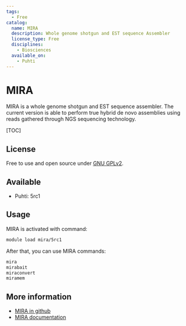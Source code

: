 ```yaml
---
tags:
  - Free
catalog:
  name: MIRA
  description: Whole genome shotgun and EST sequence Assembler
  license_type: Free
  disciplines:
    - Biosciences
  available_on:
    - Puhti
---
```


# MIRA

MIRA is a whole genome shotgun and EST sequence assembler. The current version is able to perform true hybrid de novo 
assemblies using reads gathered through NGS sequencing technology.

[TOC]

## License

Free to use and open source under [GNU GPLv2](https://www.gnu.org/licenses/old-licenses/gpl-2.0.html).

## Available

* Puhti: 5rc1

## Usage

MIRA is activated with command:

```bash
module load mira/5rc1
```

After that, you can use MIRA commands:

```bash
mira
mirabait
miraconvert
miramem
```

## More information

* [MIRA in github](https://github.com/bachev/mira)
* [MIRA documentation](http://mira-assembler.sourceforge.net/docs/DefinitiveGuideToMIRA.html)
